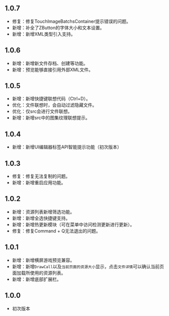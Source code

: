 ## 1.0.7
- 修复：修复TouchImageBatchsContainer提示错误的问题。
- 新增：补全了ZButton的字体大小和文本设置。
- 新增：新增XML类型引入支持。

## 1.0.6
- 新增：新增新文件存档、创建等功能。
- 新增：预览能够直接引用外部XML文件。

## 1.0.5
- 新增：新增快捷键联想代码（Ctrl+D）。
- 优化：文件联想时，会自动过滤隐藏文件。
- 优化：仅src会进行文件联想。
- 新增：新增src中的图集纹理联想提示。

## 1.0.4
- 新增：新增UI编辑器标签API智能提示功能（初次版本）

## 1.0.3
- 修复：修复无法复制的问题。
- 新增：新增重启应用功能。

## 1.0.2
- 新增：资源列表新增筛选功能。
- 新增：新增全选快捷键支持。
- 新增：新增热更新模块（可在菜单中访问检测更新进行更新）。
- 修复：修复Command + Q无法退出的问题。

## 1.0.1
- 新增：新增横屏游戏预览兼容。
- 新增：新增`DrawCall`以及`当前页面的资源大小`显示，点击`文件详情`可以确认当前页面加载所使用的资源列表。
- 新增：新增底部扩展栏。

## 1.0.0
- 初次版本